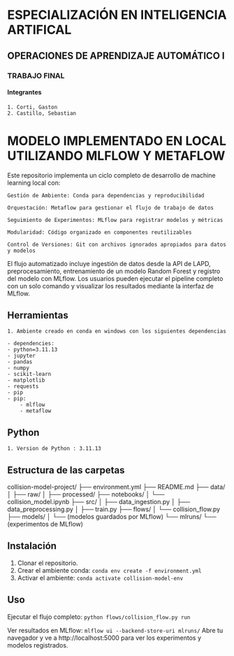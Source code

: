 # ESPECIALIZACIÓN EN INTELIGENCIA ARTIFICAL
## OPERACIONES DE APRENDIZAJE AUTOMÁTICO I
### TRABAJO FINAL
#### Integrantes
    1. Corti, Gaston
    2. Castillo, Sebastian

# MODELO IMPLEMENTADO EN LOCAL UTILIZANDO MLFLOW Y METAFLOW

Este repositorio implementa un ciclo completo de desarrollo de machine learning local con:

    Gestión de Ambiente: Conda para dependencias y reproducibilidad

    Orquestación: Metaflow para gestionar el flujo de trabajo de datos

    Seguimiento de Experimentos: MLflow para registrar modelos y métricas

    Modularidad: Código organizado en componentes reutilizables

    Control de Versiones: Git con archivos ignorados apropiados para datos y modelos

El flujo automatizado incluye ingestión de datos desde la API de LAPD, preprocesamiento, entrenamiento de un modelo Random Forest y registro del modelo con MLflow. Los usuarios pueden ejecutar el pipeline completo con un solo comando y visualizar los resultados mediante la interfaz de MLflow.

## Herramientas

    1. Ambiente creado en conda en windows con los siguientes dependencias

    - dependencies:
    - python=3.11.13
    - jupyter
    - pandas
    - numpy
    - scikit-learn
    - matplotlib
    - requests
    - pip
    - pip:
        - mlflow
        - metaflow

## Python
    
    1. Version de Python : 3.11.13

## Estructura de las carpetas

collision-model-project/
├── environment.yml
├── README.md
├── data/
│   ├── raw/
│   ├── processed/
├── notebooks/
│   └── collision_model.ipynb
├── src/
│   ├── data_ingestion.py
│   ├── data_preprocessing.py
│   ├── train.py
├── flows/
│   └── collision_flow.py
├── models/
│   └── (modelos guardados por MLflow)
└── mlruns/
    └── (experimentos de MLflow)

## Instalación

1. Clonar el repositorio.
2. Crear el ambiente conda: `conda env create -f environment.yml`
3. Activar el ambiente: `conda activate collision-model-env`

## Uso

Ejecutar el flujo completo: `python flows/collision_flow.py run`

Ver resultados en MLflow: `mlflow ui --backend-store-uri mlruns/`
Abre tu navegador y ve a http://localhost:5000 para ver los experimentos y modelos registrados.